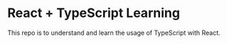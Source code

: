 # React + TypeScript Learning

This repo is to understand and learn the usage of TypeScript with React.
